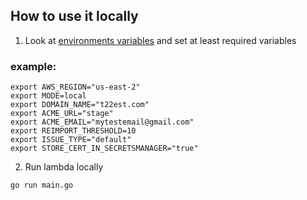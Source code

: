 ## How to use it locally

1. Look at [environments variables](environment_variables.md) and set at least required variables

### example:
```shell
export AWS_REGION="us-east-2"
export MODE=local
export DOMAIN_NAME="t22est.com"
export ACME_URL="stage"
export ACME_EMAIL="mytestemail@gmail.com"
export REIMPORT_THRESHOLD=10
export ISSUE_TYPE="default"
export STORE_CERT_IN_SECRETSMANAGER="true"
```

2. Run lambda locally

```sh
go run main.go
```
